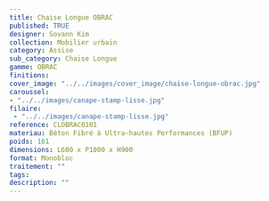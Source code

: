 ```yaml
---
title: Chaise Longue OBRAC 
published: TRUE
designer: Sovann Kim
collection: Mobilier urbain
category: Assise
sub_category: Chaise Longue
gamme: OBRAC 
finitions: 
cover_image: "../../images/cover_image/chaise-longue-obrac.jpg"
caroussel: 
- "../../images/canape-stamp-lisse.jpg"
filaire: 
 - "../../images/canape-stamp-lisse.jpg"
reference: CLOBRAC0101
materiau: Béton Fibré à Ultra-hautes Performances (BFUP)
poids: 161
dimensions: L600 x P1000 x H900
format: Monobloc
traitement: ""
tags: 
description: ""
---
```


